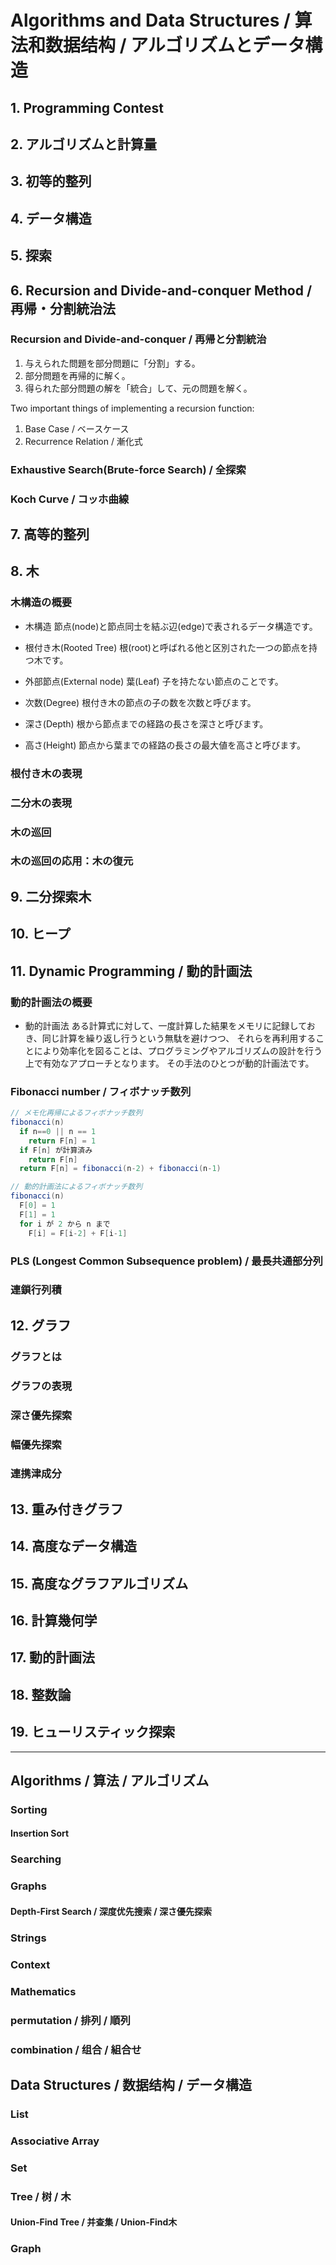 # Algorithms and Data Structures / 算法和数据结构 / アルゴリズムとデータ構造

## 1. Programming Contest

## 2. アルゴリズムと計算量

## 3. 初等的整列

## 4. データ構造

## 5. 探索

## 6. Recursion and Divide-and-conquer Method / 再帰・分割統治法

### Recursion and Divide-and-conquer / 再帰と分割統治

1. 与えられた問題を部分問題に「分割」する。
1. 部分問題を再帰的に解く。
1. 得られた部分問題の解を「統合」して、元の問題を解く。

Two important things of implementing a recursion function:

1. Base Case / ベースケース
1. Recurrence Relation / 漸化式

### Exhaustive Search(Brute-force Search) / 全探索

### Koch Curve / コッホ曲線

## 7. 高等的整列

## 8. 木

### 木構造の概要

* 木構造
節点(node)と節点同士を結ぶ辺(edge)で表されるデータ構造です。

* 根付き木(Rooted Tree)
根(root)と呼ばれる他と区別された一つの節点を持つ木です。

* 外部節点(External node) 葉(Leaf)
子を持たない節点のことです。

* 次数(Degree)
根付き木の節点の子の数を次数と呼びます。

* 深さ(Depth)
根から節点までの経路の長さを深さと呼びます。

* 高さ(Height)
節点から葉までの経路の長さの最大値を高さと呼びます。

### 根付き木の表現


### 二分木の表現
### 木の巡回
### 木の巡回の応用：木の復元


## 9. 二分探索木

## 10. ヒープ

## 11. Dynamic Programming / 動的計画法

### 動的計画法の概要

* 動的計画法
ある計算式に対して、一度計算した結果をメモリに記録しておき、同じ計算を繰り返し行うという無駄を避けつつ、
それらを再利用することにより効率化を図ることは、プログラミングやアルゴリズムの設計を行う上で有効なアプローチとなります。
その手法のひとつが動的計画法です。

### Fibonacci number / フィボナッチ数列

```java
// メモ化再帰によるフィボナッチ数列
fibonacci(n)
  if n==0 || n == 1
    return F[n] = 1
  if F[n] が計算済み
    return F[n]
  return F[n] = fibonacci(n-2) + fibonacci(n-1)
```

```java
// 動的計画法によるフィボナッチ数列
fibonacci(n)
  F[0] = 1
  F[1] = 1
  for i が 2 から n まで
    F[i] = F[i-2] + F[i-1]
```

### PLS (Longest Common Subsequence problem) / 最長共通部分列

### 連鎖行列積

## 12. グラフ

### グラフとは

### グラフの表現

### 深さ優先探索

### 幅優先探索


### 連携津成分

## 13. 重み付きグラフ

## 14. 高度なデータ構造

## 15. 高度なグラフアルゴリズム

## 16. 計算幾何学

## 17. 動的計画法

## 18. 整数論

## 19. ヒューリスティック探索






-----------------------------------------------

## Algorithms / 算法 / アルゴリズム

### Sorting

#### Insertion Sort

### Searching

### Graphs

#### Depth-First Search / 深度优先搜索 / 深さ優先探索

### Strings

### Context

### Mathematics

### permutation / 排列 / 順列

### combination / 组合 / 組合せ

## Data Structures / 数据结构 / データ構造

### List

### Associative Array

### Set

### Tree / 树 / 木

#### Union-Find Tree / 并查集 / Union-Find木

### Graph

